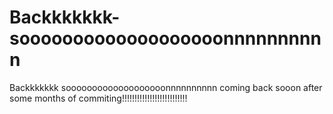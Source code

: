 # Backkkkkkk-sooooooooooooooooooonnnnnnnnnn
Backkkkkkk sooooooooooooooooooonnnnnnnnnn
coming back sooon after some months of commiting!!!!!!!!!!!!!!!!!!!!!!!!!!
